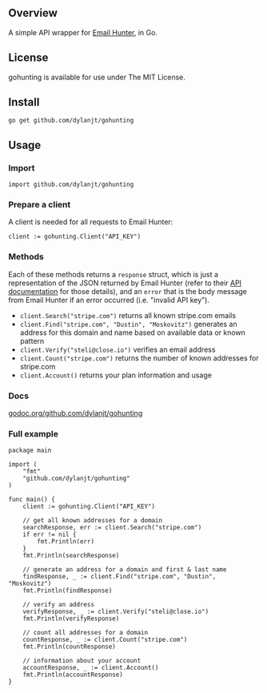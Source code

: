 ## Overview
A simple API wrapper for [Email Hunter](https://emailhunter.co), in Go.

## License
gohunting is available for use under The MIT License.

## Install
`go get github.com/dylanjt/gohunting`

## Usage

### Import
`import github.com/dylanjt/gohunting`

### Prepare a client
A client is needed for all requests to Email Hunter:

	client := gohunting.Client("API_KEY")
	
### Methods
Each of these methods returns a `response` struct, which is just a representation of the JSON returned by Email Hunter (refer to their [API documentation](https://emailhunter.co/api/docs) for those details), and an `error` that is the body message from Email Hunter if an error occurred (i.e. "invalid API key").

- `client.Search("stripe.com")` returns all known stripe.com emails
- `client.Find("stripe.com", "Dustin", "Moskovitz")` generates an address for this domain and name based on available data or known pattern
- `client.Verify("steli@close.io")` verifies an email address
- `client.Count("stripe.com")` returns the number of known addresses for stripe.com
- `client.Account()` returns your plan information and usage

### Docs
[godoc.org/github.com/dylanjt/gohunting](https://godoc.org/github.com/dylanjt/gohunting)

### Full example

	package main
	
	import (
		"fmt"
		"github.com/dylanjt/gohunting"
	)
	
	func main() {
		client := gohunting.Client("API_KEY")

		// get all known addresses for a domain
		searchResponse, err := client.Search("stripe.com")
		if err != nil {
			fmt.Println(err)
		}
		fmt.Println(searchResponse)

		// generate an address for a domain and first & last name
		findResponse, _ := client.Find("stripe.com", "Dustin", "Moskovitz")
		fmt.Println(findResponse)

		// verify an address
		verifyResponse, _ := client.Verify("steli@close.io")
		fmt.Println(verifyResponse)

		// count all addresses for a domain
		countResponse, _ := client.Count("stripe.com")
		fmt.Println(countResponse)

		// information about your account
		accountResponse, _ := client.Account()
		fmt.Println(accountResponse)
	}
